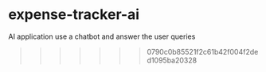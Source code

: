 
# expense-tracker-ai
AI application use a chatbot and answer the user queries
>>>>>>> 0790c0b85521f2c61b42f004f2ded1095ba20328
